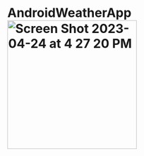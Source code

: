 # AndroidWeatherApp<img width="293" alt="Screen Shot 2023-04-24 at 4 27 20 PM" src="https://user-images.githubusercontent.com/74331834/234138242-c1c26b7a-c54c-41f8-9c88-a7b98fa85b76.png">
